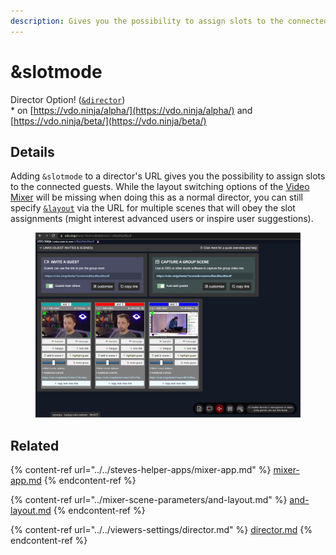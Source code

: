 ```yaml
---
description: Gives you the possibility to assign slots to the connected guests
---
```


# \&slotmode

Director Option! ([`&director`](../../viewers-settings/director.md))\
\* on [https://vdo.ninja/alpha/](https://vdo.ninja/alpha/) and [https://vdo.ninja/beta/](https://vdo.ninja/beta/)

## Details

Adding `&slotmode` to a director's URL gives you the possibility to assign slots to the connected guests. While the layout switching options of the [Video Mixer](../../steves-helper-apps/mixer-app.md) will be missing when doing this as a normal director, you can still specify [`&layout`](../mixer-scene-parameters/and-layout.md) via the URL for multiple scenes that will obey the slot assignments (might interest advanced users or inspire user suggestions).

<figure><img src="../../.gitbook/assets/image (2) (2).png" alt=""><figcaption></figcaption></figure>

## Related

{% content-ref url="../../steves-helper-apps/mixer-app.md" %}
[mixer-app.md](../../steves-helper-apps/mixer-app.md)
{% endcontent-ref %}

{% content-ref url="../mixer-scene-parameters/and-layout.md" %}
[and-layout.md](../mixer-scene-parameters/and-layout.md)
{% endcontent-ref %}

{% content-ref url="../../viewers-settings/director.md" %}
[director.md](../../viewers-settings/director.md)
{% endcontent-ref %}
